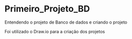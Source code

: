 # Primeiro_Projeto_BD
Entendendo o projeto de Banco de dados e criando o projeto

Foi utilizado o Draw.io para a criação dos projetos
